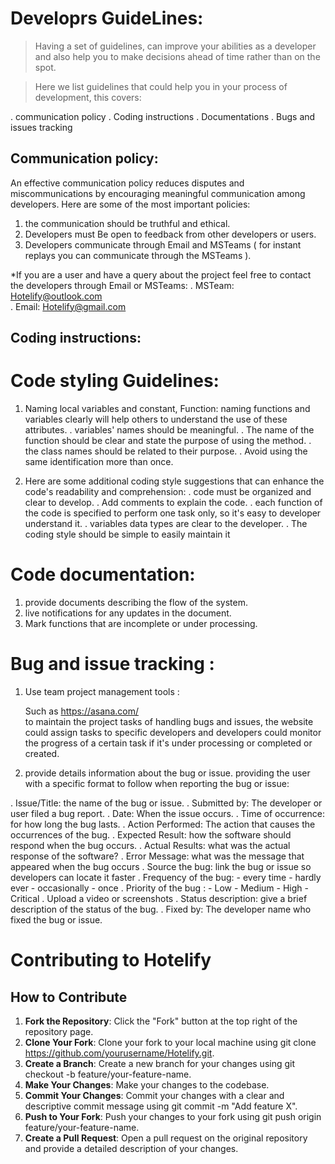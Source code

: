 # Developrs GuideLines:
> Having a set of guidelines, can improve your abilities as a developer and also help you to make decisions ahead of time rather than on the spot.


> Here we list guidelines that could help you in your process of development, this covers:

. communication policy
. Coding instructions
. Documentations
. Bugs and issues tracking


## Communication policy:

 An effective communication policy reduces disputes and miscommunications by encouraging meaningful communication among developers.
 Here are some of the most important policies:
 1. the communication should be truthful and ethical.
 2. Developers must Be open to feedback from other developers or users.
 3. Developers  communicate through Email and MSTeams ( for instant replays you can communicate through the MSTeams ).
 
 *If you are a user and have a query about the project feel free to contact the developers through Email or MSTeams:
  . MSTeam: Hotelify@outlook.com  
  . Email: Hotelify@gmail.com 
  

## Coding instructions:

# Code styling Guidelines:

1. Naming local variables and constant, Function:
 naming functions and variables clearly will help others to understand the use of these attributes.
 . variables' names should be meaningful.
 . The name of the function should be clear and state the purpose of using the method.
 . the class names should be related to their purpose.
 . Avoid using the same identification more than once. 

 
2. Here are some additional coding style suggestions that can enhance the code's readability and comprehension:
 . code must be organized and clear to develop.
 . Add comments to explain the code.
 . each function of the code is specified to perform one task only, so it's easy to developer understand it.
 . variables data types are clear to the developer.
 . The coding style should be simple to easily maintain it 


# Code documentation:

1. provide documents describing the flow of the system.
2. live notifications for any updates in the document.
3. Mark functions that are incomplete or under processing.


# Bug and issue tracking :


1. Use team project management tools : 

 	Such as https://asana.com/  
  to maintain the project tasks of handling bugs and issues, the website could assign 
  tasks to specific developers and developers could monitor the progress of a certain task if it's under processing or completed or created.
  
2. provide details information about the bug or issue. providing the user with a specific format to follow when reporting the bug or issue:

  . Issue/Title: the name of the bug or issue.
  . Submitted by: The developer or user  filed a bug report.
  . Date: When the issue occurs.
  . Time of occurrence: for how long the bug lasts.
  . Action Performed: The action that causes the occurrences of the bug.
  . Expected Result:  how the software should respond when the bug occurs.
  . Actual Results: what was the actual response of the software?
  . Error Message:  what was the message that appeared when the bug occurs
  . Source the bug: link the bug or issue so developers can locate it faster
  . Frequency of the bug:
     - every time
     - hardly ever
     - occasionally 
     - once
  . Priority of the bug :
     - Low
     - Medium
     - High
     - Critical
  . Upload a video or screenshots
  . Status description: give a brief description of the status of the bug.
  . Fixed by: The developer name who fixed the bug or issue.

# Contributing to Hotelify



## How to Contribute

1. **Fork the Repository**: Click the "Fork" button at the top right of the repository page.
2. **Clone Your Fork**: Clone your fork to your local machine using git clone https://github.com/yourusername/Hotelify.git.
3. **Create a Branch**: Create a new branch for your changes using git checkout -b feature/your-feature-name.
4. **Make Your Changes**: Make your changes to the codebase.
5. **Commit Your Changes**: Commit your changes with a clear and descriptive commit message using git commit -m "Add feature X".
6. **Push to Your Fork**: Push your changes to your fork using git push origin feature/your-feature-name.
7. **Create a Pull Request**: Open a pull request on the original repository and provide a detailed description of your changes.
